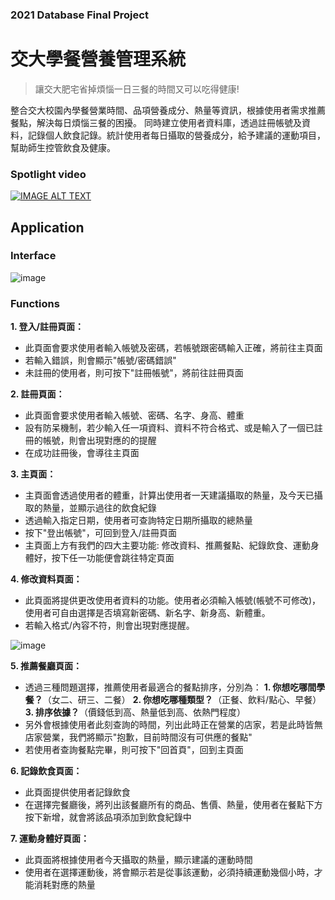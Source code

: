 ### 2021 Database Final Project
# 交大學餐營養管理系統
> 讓交大肥宅省掉煩惱一日三餐的時間又可以吃得健康!

整合交大校園內學餐營業時間、品項營養成分、熱量等資訊，根據使用者需求推薦餐點，解決每日煩惱三餐的困擾。
同時建立使用者資料庫，透過註冊帳號及資料，記錄個人飲食記錄。統計使用者每日攝取的營養成分，給予建議的運動項目，幫助師生控管飲食及健康。

### Spotlight video
[![IMAGE ALT TEXT](https://github.com/Tristaaaa/NCTU_StudentCafeteria_ManageSystem/blob/main/demo/homepage.png)](https://www.youtube.com/watch?v=OZ9mM3XkSYU)


## Application
### Interface
![image](https://github.com/Tristaaaa/NCTU_StudentCafeteria_ManageSystem/blob/main/demo/interface.png)

### Functions
**1. 登入/註冊頁面：**
- 此頁面會要求使用者輸入帳號及密碼，若帳號跟密碼輸入正確，將前往主頁面
- 若輸入錯誤，則會顯示"帳號/密碼錯誤"
- 未註冊的使用者，則可按下"註冊帳號"，將前往註冊頁面

**2. 註冊頁面：**
- 此頁面會要求使用者輸入帳號、密碼、名字、身高、體重
- 設有防呆機制，若少輸入任一項資料、資料不符合格式、或是輸入了一個已註冊的帳號，則會出現對應的的提醒
- 在成功註冊後，會導往主頁面

**3. 主頁面：**
- 主頁面會透過使用者的體重，計算出使用者一天建議攝取的熱量，及今天已攝取的熱量，並顯示過往的飲食紀錄
- 透過輸入指定日期，使用者可查詢特定日期所攝取的總熱量
- 按下"登出帳號"，可回到登入/註冊頁面
- 主頁面上方有我們的四大主要功能: 修改資料、推薦餐點、紀錄飲食、運動身體好，按下任一功能便會跳往特定頁面

**4. 修改資料頁面：**
- 此頁面將提供更改使用者資料的功能。使用者必須輸入帳號(帳號不可修改)，使用者可自由選擇是否填寫新密碼、新名字、新身高、新體重。
- 若輸入格式/內容不符，則會出現對應提醒。

![image](https://github.com/Tristaaaa/NCTU_StudentCafeteria_ManageSystem/blob/main/demo/application.gif)


**5. 推薦餐廳頁面：**
- 透過三種問題選擇，推薦使用者最適合的餐點排序，分別為：
   **1. 你想吃哪間學餐？**（女二、研三、二餐）
   **2. 你想吃哪種類型？**（正餐、飲料/點心、早餐）
   **3. 排序依據？**（價錢低到高、熱量低到高、依熱門程度）
- 另外會根據使用者此刻查詢的時間，列出此時正在營業的店家，若是此時皆無店家營業，我們將顯示"抱歉，目前時間沒有可供應的餐點"
- 若使用者查詢餐點完畢，則可按下"回首頁"，回到主頁面

**6. 記錄飲食頁面：**
- 此頁面提供使用者記錄飲食
- 在選擇完餐廳後，將列出該餐廳所有的商品、售價、熱量，使用者在餐點下方按下新增，就會將該品項添加到飲食紀錄中

**7. 運動身體好頁面：**
- 此頁面將根據使用者今天攝取的熱量，顯示建議的運動時間
- 使用者在選擇運動後，將會顯示若是從事該運動，必須持續運動幾個小時，才能消耗對應的熱量
